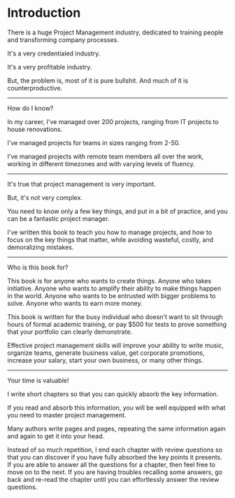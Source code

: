 # Introduction

There is a huge Project Management industry, dedicated to training people and transforming company processes.

It's a very credentialed industry.

It's a very profitable industry.

But, the problem is, most of it is pure bullshit. And much of it is counterproductive.

----

How do I know?

In my career, I've managed over 200 projects, ranging from IT projects to house renovations.

I've managed projects for teams in sizes ranging from 2-50.

I've managed projects with remote team members all over the work, working in different timezones and with varying levels of fluency.

----

It's true that project management is very important.

But, it's not very complex.

You need to know only a few key things, and put in a bit of practice, and you can be a fantastic project manager.

I've written this book to teach you how to manage projects, and how to focus on the key things that matter, while avoiding wasteful, costly, and demoralizing mistakes.

----

Who is this book for?

This book is for anyone who wants to create things. Anyone who takes initiative. Anyone who wants to amplify their ability to make things happen in the world. Anyone who wants to be entrusted with bigger problems to solve. Anyone who wants to earn more money.

This book is written for the busy individual who doesn't want to sit through hours of formal academic training, or pay $500 for tests to prove something that your portfolio can clearly demonstrate.

Effective project management skills will improve your ability to write music, organize teams, generate business value, get corporate promotions, increase your salary, start your own business, or many other things.

----

Your time is valuable!

I write short chapters so that you can quickly absorb the key information.

If you read and absorb this information, you will be well equipped with what you need to master project management.

Many authors write pages and pages, repeating the same information again and again to get it into your head.

Instead of so much repetition, I end each chapter with review questions so that you can discover if you have fully absorbed the key points it presents. If you are able to answer all the questions for a chapter, then feel free to move on to the next. If you are having troubles recalling some answers, go back and re-read the chapter until you can effortlessly answer the review questions.
